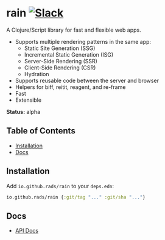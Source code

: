 # rain [![Slack](https://img.shields.io/badge/clojurians-rain-blue.svg?logo=slack)](https://clojurians.slack.com/messages/rain/)

A Clojure/Script library for fast and flexible web apps.

- Supports multiple rendering patterns in the same app:
    - Static Site Generation (SSG)
    - Incremental Static Generation (ISG)
    - Server-Side Rendering (SSR)
    - Client-Side Rendering (CSR)
    - Hydration
- Supports reusable code between the server and browser
- Helpers for biff, reitit, reagent, and re-frame
- Fast
- Extensible

**Status:** alpha

## Table of Contents

- [Installation](#installation)
- [Docs](#docs)

## Installation

Add `io.github.rads/rain` to your `deps.edn`:

```clojure
io.github.rads/rain {:git/tag "..." :git/sha "..."} 
```

## Docs

- [API Docs](docs/api.md)
